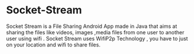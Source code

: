 # Socket-Stream
Socket Stream is a File Sharing Android App made in Java
that aims at sharing the files like videos, images ,media
files from one user to another user using wifi . 
Socket Stream uses WifiP2p Technology , you have to just
on your location and wifi to share files.
